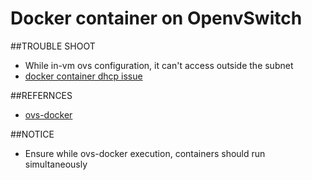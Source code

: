 # Docker container on OpenvSwitch

##TROUBLE SHOOT

* While in-vm ovs configuration, it can't access outside the subnet
* [docker container dhcp issue](http://unix.stackexchange.com/questions/155990/docker-bridges-dhcp)

##REFERNCES

* [ovs-docker](https://developer.ibm.com/recipes/tutorials/using-ovs-bridge-for-docker-networking/)

##NOTICE

* Ensure while ovs-docker execution, containers should run simultaneously
